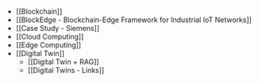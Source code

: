 - [[Blockchain]]
- [[BlockEdge - Blockchain-Edge Framework for Industrial IoT Networks]]
- [[Case Study - Siemens]]
- [[Cloud Computing]]
- [[Edge Computing]]
- [[Digital Twin]]
	- [[Digital Twin + RAG]]
	- [[Digital Twins - Links]]